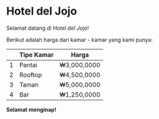 # Hotel del Jojo

Selamat datang di *Hotel del Jojo*!

Berikut adalah harga dari kamar - kamar yang kami punya:

||**Tipe Kamar**|**Harga**|
|---|---|---|
|1|Pantai|₩3,000,0000|
|2|Rooftop|₩4,500,0000|
|3|Taman|₩5,000,0000|
|4|Bar|₩1,250,0000|

**Selamat menginap!**
